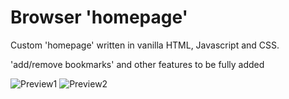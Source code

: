 # Browser 'homepage'
Custom 'homepage' written in vanilla HTML, Javascript and CSS.

'add/remove bookmarks' and other features to be fully added

![Preview1](https://github.com/iDurpyDude12/homepage/assets/89787577/8e2b9fc4-c95a-4b38-aea5-7d3a51468eda)
![Preview2](https://github.com/iDurpyDude12/homepage/assets/89787577/596726c5-c43c-4954-b154-f8017b48d99a)

